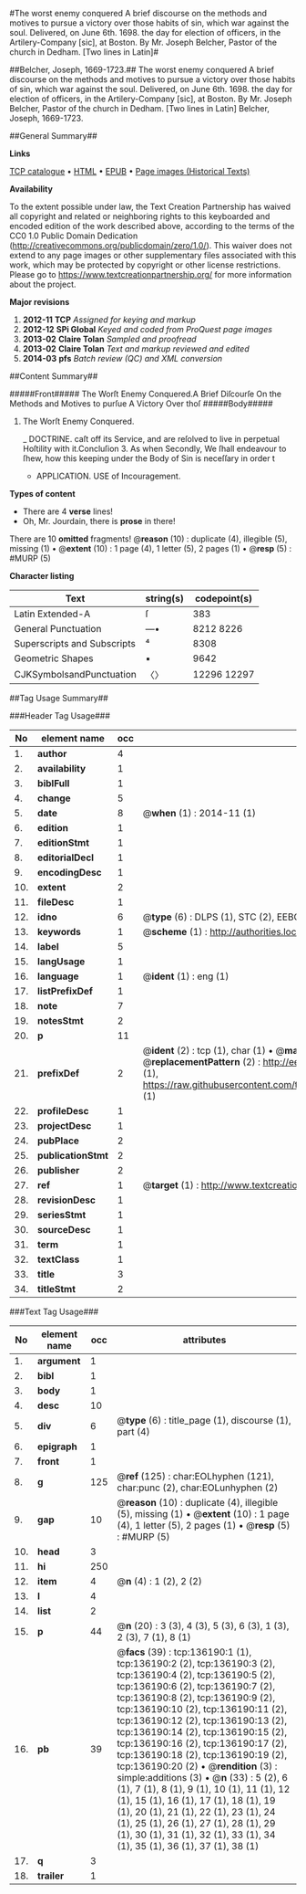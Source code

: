 #The worst enemy conquered A brief discourse on the methods and motives to pursue a victory over those habits of sin, which war against the soul. Delivered, on June 6th. 1698. the day for election of officers, in the Artilery-Company [sic], at Boston. By Mr. Joseph Belcher, Pastor of the church in Dedham. [Two lines in Latin]#

##Belcher, Joseph, 1669-1723.##
The worst enemy conquered A brief discourse on the methods and motives to pursue a victory over those habits of sin, which war against the soul. Delivered, on June 6th. 1698. the day for election of officers, in the Artilery-Company [sic], at Boston. By Mr. Joseph Belcher, Pastor of the church in Dedham. [Two lines in Latin]
Belcher, Joseph, 1669-1723.

##General Summary##

**Links**

[TCP catalogue](http://www.ota.ox.ac.uk/tcp/)  • 
[HTML](http://tei.it.ox.ac.uk/tcp/Texts-HTML/free/A76/A76354.html)  • 
[EPUB](http://tei.it.ox.ac.uk/tcp/Texts-EPUB/free/A76/A76354.epub) • 
[Page images (Historical Texts)](https://historicaltexts.jisc.ac.uk/eebo-99897533e)

**Availability**

To the extent possible under law, the Text Creation Partnership has waived all copyright and related or neighboring rights to this keyboarded and encoded edition of the work described above, according to the terms of the CC0 1.0 Public Domain Dedication (http://creativecommons.org/publicdomain/zero/1.0/). This waiver does not extend to any page images or other supplementary files associated with this work, which may be protected by copyright or other license restrictions. Please go to https://www.textcreationpartnership.org/ for more information about the project.

**Major revisions**

1. __2012-11__ __TCP__ *Assigned for keying and markup*
1. __2012-12__ __SPi Global__ *Keyed and coded from ProQuest page images*
1. __2013-02__ __Claire Tolan__ *Sampled and proofread*
1. __2013-02__ __Claire Tolan__ *Text and markup reviewed and edited*
1. __2014-03__ __pfs__ *Batch review (QC) and XML conversion*

##Content Summary##

#####Front#####
The Worſt Enemy Conquered.A Brief Diſcourſe On the Methods and Motives to purſue A Victory Over thoſ
#####Body#####

1. The Worſt Enemy Conquered.

    _ DOCTRINE.
caſt off its Service, and are reſolved to live in perpetual Hoſtility with it.Concluſion 3. As when Secondly, We ſhall endeavour to ſhew, how this keeping under the Body of Sin is neceſſary in order t
      * APPLICATION. USE of Incouragement.

**Types of content**

  * There are 4 **verse** lines!
  * Oh, Mr. Jourdain, there is **prose** in there!

There are 10 **omitted** fragments! 
 @__reason__ (10) : duplicate (4), illegible (5), missing (1)  •  @__extent__ (10) : 1 page (4), 1 letter (5), 2 pages (1)  •  @__resp__ (5) : #MURP (5)

**Character listing**


|Text|string(s)|codepoint(s)|
|---|---|---|
|Latin Extended-A|ſ|383|
|General Punctuation|—•|8212 8226|
|Superscripts             and Subscripts|⁴|8308|
|Geometric Shapes|▪|9642|
|CJKSymbolsandPunctuation|〈〉|12296 12297|

##Tag Usage Summary##

###Header Tag Usage###

|No|element name|occ|attributes|
|---|---|---|---|
|1.|__author__|4||
|2.|__availability__|1||
|3.|__biblFull__|1||
|4.|__change__|5||
|5.|__date__|8| @__when__ (1) : 2014-11 (1)|
|6.|__edition__|1||
|7.|__editionStmt__|1||
|8.|__editorialDecl__|1||
|9.|__encodingDesc__|1||
|10.|__extent__|2||
|11.|__fileDesc__|1||
|12.|__idno__|6| @__type__ (6) : DLPS (1), STC (2), EEBO-CITATION (1), PROQUEST (1), VID (1)|
|13.|__keywords__|1| @__scheme__ (1) : http://authorities.loc.gov/ (1)|
|14.|__label__|5||
|15.|__langUsage__|1||
|16.|__language__|1| @__ident__ (1) : eng (1)|
|17.|__listPrefixDef__|1||
|18.|__note__|7||
|19.|__notesStmt__|2||
|20.|__p__|11||
|21.|__prefixDef__|2| @__ident__ (2) : tcp (1), char (1)  •  @__matchPattern__ (2) : ([0-9\-]+):([0-9IVX]+) (1), (.+) (1)  •  @__replacementPattern__ (2) : http://eebo.chadwyck.com/downloadtiff?vid=$1&page=$2 (1), https://raw.githubusercontent.com/textcreationpartnership/Texts/master/tcpchars.xml#$1 (1)|
|22.|__profileDesc__|1||
|23.|__projectDesc__|1||
|24.|__pubPlace__|2||
|25.|__publicationStmt__|2||
|26.|__publisher__|2||
|27.|__ref__|1| @__target__ (1) : http://www.textcreationpartnership.org/docs/. (1)|
|28.|__revisionDesc__|1||
|29.|__seriesStmt__|1||
|30.|__sourceDesc__|1||
|31.|__term__|1||
|32.|__textClass__|1||
|33.|__title__|3||
|34.|__titleStmt__|2||


###Text Tag Usage###

|No|element name|occ|attributes|
|---|---|---|---|
|1.|__argument__|1||
|2.|__bibl__|1||
|3.|__body__|1||
|4.|__desc__|10||
|5.|__div__|6| @__type__ (6) : title_page (1), discourse (1), part (4)|
|6.|__epigraph__|1||
|7.|__front__|1||
|8.|__g__|125| @__ref__ (125) : char:EOLhyphen (121), char:punc (2), char:EOLunhyphen (2)|
|9.|__gap__|10| @__reason__ (10) : duplicate (4), illegible (5), missing (1)  •  @__extent__ (10) : 1 page (4), 1 letter (5), 2 pages (1)  •  @__resp__ (5) : #MURP (5)|
|10.|__head__|3||
|11.|__hi__|250||
|12.|__item__|4| @__n__ (4) : 1 (2), 2 (2)|
|13.|__l__|4||
|14.|__list__|2||
|15.|__p__|44| @__n__ (20) : 3 (3), 4 (3), 5 (3), 6 (3), 1 (3), 2 (3), 7 (1), 8 (1)|
|16.|__pb__|39| @__facs__ (39) : tcp:136190:1 (1), tcp:136190:2 (2), tcp:136190:3 (2), tcp:136190:4 (2), tcp:136190:5 (2), tcp:136190:6 (2), tcp:136190:7 (2), tcp:136190:8 (2), tcp:136190:9 (2), tcp:136190:10 (2), tcp:136190:11 (2), tcp:136190:12 (2), tcp:136190:13 (2), tcp:136190:14 (2), tcp:136190:15 (2), tcp:136190:16 (2), tcp:136190:17 (2), tcp:136190:18 (2), tcp:136190:19 (2), tcp:136190:20 (2)  •  @__rendition__ (3) : simple:additions (3)  •  @__n__ (33) : 5 (2), 6 (1), 7 (1), 8 (1), 9 (1), 10 (1), 11 (1), 12 (1), 15 (1), 16 (1), 17 (1), 18 (1), 19 (1), 20 (1), 21 (1), 22 (1), 23 (1), 24 (1), 25 (1), 26 (1), 27 (1), 28 (1), 29 (1), 30 (1), 31 (1), 32 (1), 33 (1), 34 (1), 35 (1), 36 (1), 37 (1), 38 (1)|
|17.|__q__|3||
|18.|__trailer__|1||
